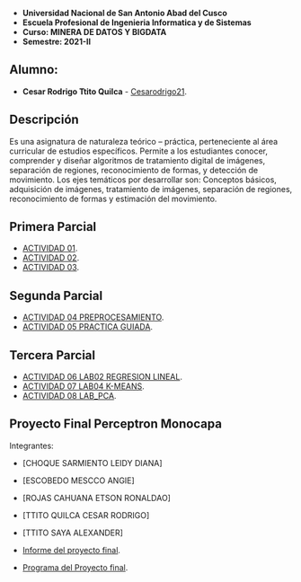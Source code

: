 
- **Universidad Nacional de San Antonio Abad del Cusco**
- **Escuela Profesional de Ingenieria Informatica y de Sistemas**
- **Curso:  MINERA DE DATOS Y BIGDATA**
- **Semestre: 2021-II**

## Alumno: 

- **Cesar Rodrigo Ttito Quilca** - [Cesarodrigo21](https://github.com/cesarodrigo21).

## Descripción 
Es una asignatura de naturaleza teórico – práctica, perteneciente al área curricular de estudios
específicos. Permite a los estudiantes conocer, comprender y diseñar algoritmos de tratamiento
digital de imágenes, separación de regiones, reconocimiento de formas, y detección de
movimiento.
Los ejes temáticos por desarrollar son: Conceptos básicos, adquisición de imágenes, tratamiento
de imágenes, separación de regiones, reconocimiento de formas y estimación del movimiento.

## Primera Parcial
- [ACTIVIDAD 01](https://github.com/cesarodrigo21/BIGDATA2021/tree/main/ACTIVIDAD01).
- [ACTIVIDAD 02](https://github.com/cesarodrigo21/BIGDATA2021/tree/main/ACTIVIDAD02). 
- [ACTIVIDAD 03](https://github.com/cesarodrigo21/BIGDATA2021/tree/main/ACTIVIDAD03).

## Segunda Parcial
- [ACTIVIDAD 04 PREPROCESAMIENTO](https://github.com/cesarodrigo21/BIGDATA2021/tree/main/ACTIVIDAD04_PREPROCESAMIENTO).
- [ACTIVIDAD 05 PRACTICA GUIADA](https://github.com/cesarodrigo21/BIGDATA2021/tree/main/ACTIVIDAD05_PRACTICA%20GUIADA). 

## Tercera Parcial
- [ACTIVIDAD 06 LAB02 REGRESION LINEAL](https://github.com/cesarodrigo21/BIGDATA2021/blob/main/ACTIVIDAD06_LAB02_REGRESION_LINEAL/Resolucion_Lab02.ipynb).
- [ACTIVIDAD 07 LAB04 K-MEANS](https://github.com/cesarodrigo21/BIGDATA2021/blob/main/ACTIVIDAD07_LAB04_K-MEANS/Resolucion_Lab04.ipynb).
- [ACTIVIDAD 08 LAB_PCA](https://github.com/cesarodrigo21/BIGDATA2021/blob/main/ACTIVIDAD08_LAB_PCA/Resolucion_LabPCA.ipynb).


## Proyecto Final Perceptron Monocapa
Integrantes:
- [CHOQUE SARMIENTO LEIDY DIANA]
- [ESCOBEDO MESCCO ANGIE]
- [ROJAS CAHUANA ETSON RONALDAO]		
- [TTITO QUILCA CESAR RODRIGO]
- [TTITO SAYA ALEXANDER]

- [Informe del proyecto final](https://github.com/cesarodrigo21/BIGDATA2021/blob/main/PROYECTO_FINAL/Mineria%20de%20datos%20bigdata.pdf).
- [Programa del Proyecto final](https://github.com/cesarodrigo21/BIGDATA2021/blob/main/PROYECTO_FINAL/PERCEPTRON_MONOCAPA_PYSPARK.ipynb).



